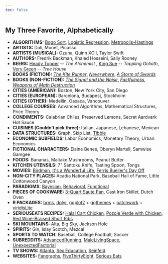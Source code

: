 ```yaml
---
toc: false
---
```


My Three Favorite, Alphabetically
---------------------------------

*   **ALGORITHMS:** [Bogo Sort](https://en.wikipedia.org/wiki/Bogosort), [Logistic Regression](https://en.wikipedia.org/wiki/Logistic_regression), [Metropolis-Hastings](https://en.wikipedia.org/wiki/Metropolis%E2%80%93Hastings_algorithm)
*   **ARTISTS:** Dalí, Monet, Picasso
*   **ARTISTS (MUSICAL):** Ozuna, Quinn XCII, Taylor Swift
*   **AUTHORS:** Fredrik Backman, Khaled Hosseini, Sally Rooney
*   **BEERS:** [Heady Topper](https://untappd.com/b/the-alchemist-heady-topper/4691) -- _The Alchemist_ , [King Sue](https://untappd.com/b/toppling-goliath-brewing-co-king-sue/594015) -- _Toppling Goliath_, [Very Green](https://untappd.com/b/tree-house-brewing-company-very-green/689944) -- _Tree House_
*   **BOOKS (FICTION):** [_The Kite Runner_](https://www.goodreads.com/book/show/77203.The_Kite_Runner), [_Neverwhere_](https://www.goodreads.com/book/show/14497.Neverwhere), [_A Storm of Swords_](https://www.goodreads.com/book/show/62291.A_Storm_of_Swords)
*   **BOOKS (NON-FICTION):** [_The Signal and the Noise_](https://www.goodreads.com/en/book/show/13588394-the-signal-and-the-noise), [_Factfulness_](https://www.goodreads.com/book/show/34890015-factfulness), [_Weapons of Math Destruction_](https://www.goodreads.com/book/show/28186015-weapons-of-math-destruction)
*   **CITIES (AMERICAN):** Boston, New York City, San Diego
*   **CITIES (EUROPEAN):** Barcelona, Budapest, Stockholm
*   **CITIES (OTHER):** Medellín, Oaxaca, Vancouver
*   **COLLEGE COURSES:** Advanced Algorithms, Mathematical Structures, Price Theory
*   **CONDIMENTS:** Calabrian Chiles, Preserved Lemons, Secret Aardvark Hot Sauce
*   **CUISINES (Couldn't pick three):** Italian, Japanese, Lebanese, Mexican
*   **DATA STRUCTURES:** Graph, Skip List, [Tibble](https://tibble.tidyverse.org/)
*   **ECONOMIC SUBFIELDS:** Labor Economics, Monetary Theory, Urban Economics
*   **FICTIONAL CHARACTERS:** Elaine Benes, Oberyn Martell, Samwise Gamgee
*   **FOODS:** Bananas, Maitake Mushrooms, Peanut Butter
*   **KITCHEN UTENSILS:** 7" Santoku Knife, Tasting Spoon, Tongs
*   **MOVIES:** [Birdman](https://www.rottentomatoes.com/m/birdman_2014), [It's a Wonderful Life](https://www.rottentomatoes.com/m/its_a_wonderful_life), [Ferris Bueller's Day Off](https://www.rottentomatoes.com/m/ferris_buellers_day_off)
*   **NON-CITY PLACES:** Acadia National Park, Baseball Hall of Fame, Little Cottonwood Canyon
*   **PARADIGMS:** [Bayesian](https://en.wikipedia.org/wiki/Bayesian_statistics), [Behavioral](https://en.wikipedia.org/wiki/Behavioral_economics), [Functional](https://en.wikipedia.org/wiki/Functional_programming)
*   **PIECES OF COOKWARE:** [3-Quart Saute Pan](https://www.all-clad.com/copper-core-5-ply-bonded-cookware-saute-pan-with-lid-3-quart.html), Cast Iron Skillet, Dutch Oven
*   **R PACKAGES:** [brms](https://paul-buerkner.github.io/brms/), [dplyr](https://dplyr.tidyverse.org/), [ggplot2](https://ggplot2.tidyverse.org/) + [ggthemes](https://yutannihilation.github.io/allYourFigureAreBelongToUs/ggthemes/) + [patchwork](https://patchwork.data-imaginist.com/) + [viridisLite](https://ggplot2.tidyverse.org/reference/scale_viridis.html)
*   **SERIOUSEATS RECIPES:** [Halal Cart Chicken](https://www.seriouseats.com/recipes/2011/12/serious-eats-halal-cart-style-chicken-and-rice-white-sauce-recipe.html), [Pozole Verde with Chicken](https://www.seriouseats.com/recipes/2017/01/pozole-verde-de-pollo-green-mexican-hominy-and-chicken-soup-recipe.html), [Red Wine-Braised Short Ribs](https://www.seriouseats.com/recipes/2019/12/red-wine-braised-beef-short-ribs-recipe.html)
*   **SKI MOUNTAINS:** Alta, Big Sky, Jackson Hole
*   **SPIRITS:** Gin, Islay Scotch, Mezcal
*   **SPORTS TO WATCH:** Baseball, College Football, Soccer
*   **SUBREDDITS:** [AdvancedRunning](https://www.reddit.com/r/AdvancedRunning), [MaleLivingSpace](https://www.reddit.com/r/MaleLivingSpace), [UnexpectedFactorial](https://www.reddit.com/r/UnexpectedFactorial)
*   **TV SHOWS:** [Atlanta](https://www.rottentomatoes.com/tv/atlanta), [Sex Education](https://www.rottentomatoes.com/tv/sex_education), [Seinfeld](https://www.rottentomatoes.com/tv/seinfeld)
*   **WEBSITES:** [Fangraphs](https://www.fangraphs.com/), [FiveThirtyEight](https://fivethirtyeight.com/), [Serious Eats](http://www.seriouseats.com/)
